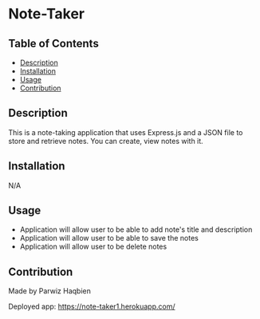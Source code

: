 # Note-Taker

## Table of Contents
- [Description](#description)
- [Installation](#installation)
- [Usage](#usage)
- [Contribution](#contribution)

## Description
This is a note-taking application that uses Express.js and a JSON file to store and retrieve notes. You can create, view notes with it.

## Installation
N/A

## Usage
- Application will allow user to be able to add note's title and description
- Application will allow user to be able to save the notes
- Application will allow user to be delete notes

## Contribution
Made by Parwiz Haqbien

Deployed app: https://note-taker1.herokuapp.com/